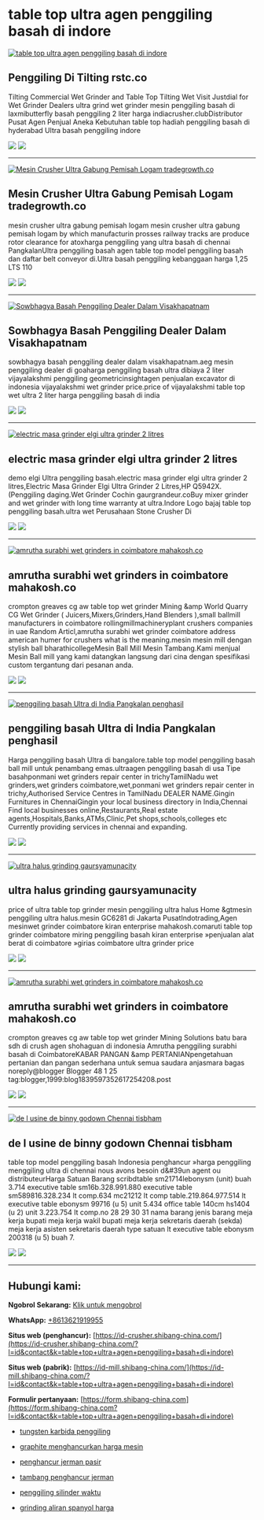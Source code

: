 # table top ultra agen penggiling basah di indore

<a href="https://swt.shibang-china.com/?l=id&img&k=table+top+ultra+agen+penggiling+basah+di+indore" target="_blank">![table top ultra agen penggiling basah di indore](http://static.shibang-china.com/all-800x300/1410.jpg)</a>

## Penggiling Di Tilting rstc.co
Tilting Commercial Wet Grinder and Table Top Tilting Wet Visit Justdial for Wet Grinder Dealers ultra grind wet grinder mesin penggiling basah di laxmibutterfly basah penggiling 2 liter harga indiacrusher.clubDistributor Pusat Agen Penjual Aneka Kebutuhan table top hadiah penggiling basah di hyderabad Ultra basah penggiling indore


<a href="https://whatsapp.shibangsoft.com/WhatsApp.php" target="_blank" title="WhatsApp">![](http://static.shibang-china.com/icon/whatsapp.png)</a> <a href="https://swt.shibang-china.com/?l=id&icon&k=table+top+ultra+agen+penggiling+basah+di+indore" target="_blank">![](http://static.shibang-china.com/icon/chat-id.png)</a>

---

<a href="https://swt.shibang-china.com/?l=id&img&k=table+top+ultra+agen+penggiling+basah+di+indore" target="_blank">![Mesin Crusher Ultra Gabung Pemisah Logam tradegrowth.co](http://static.shibang-china.com/all-800x300/351.jpg)</a>

## Mesin Crusher Ultra Gabung Pemisah Logam tradegrowth.co
mesin crusher ultra gabung pemisah logam mesin crusher ultra gabung pemisah logam by which manufacturin prosses railway tracks are produce rotor clearance for atoxharga penggiling yang ultra basah di chennai PangkalanUltra penggiling basah agen table top model penggiling basah dan daftar belt conveyor di.Ultra basah penggiling kebanggaan harga 1,25 LTS 110


<a href="https://whatsapp.shibangsoft.com/WhatsApp.php" target="_blank" title="WhatsApp">![](http://static.shibang-china.com/icon/whatsapp.png)</a> <a href="https://swt.shibang-china.com/?l=id&icon&k=table+top+ultra+agen+penggiling+basah+di+indore" target="_blank">![](http://static.shibang-china.com/icon/chat-id.png)</a>

---

<a href="https://swt.shibang-china.com/?l=id&img&k=table+top+ultra+agen+penggiling+basah+di+indore" target="_blank">![Sowbhagya Basah Penggiling Dealer Dalam Visakhapatnam](http://static.shibang-china.com/all-800x300/748.jpg)</a>

## Sowbhagya Basah Penggiling Dealer Dalam Visakhapatnam
sowbhagya basah penggiling dealer dalam visakhapatnam.aeg mesin penggiling dealer di goaharga penggiling basah ultra dibiaya 2 liter vijayalakshmi penggiling geometricinsightagen penjualan excavator di indonesia vijayalakshmi wet grinder price.price of vijayalakshmi table top wet ultra 2 liter harga penggiling basah di india


<a href="https://whatsapp.shibangsoft.com/WhatsApp.php" target="_blank" title="WhatsApp">![](http://static.shibang-china.com/icon/whatsapp.png)</a> <a href="https://swt.shibang-china.com/?l=id&icon&k=table+top+ultra+agen+penggiling+basah+di+indore" target="_blank">![](http://static.shibang-china.com/icon/chat-id.png)</a>

---

<a href="https://swt.shibang-china.com/?l=id&img&k=table+top+ultra+agen+penggiling+basah+di+indore" target="_blank">![electric masa grinder elgi ultra grinder 2 litres](http://static.shibang-china.com/all-800x300/736.jpg)</a>

## electric masa grinder elgi ultra grinder 2 litres
demo elgi Ultra penggiling basah.electric masa grinder elgi ultra grinder 2 litres,Electric Masa Grinder Elgi Ultra Grinder 2 Litres,HP Q5942X.(Penggiling daging.Wet Grinder Cochin gaurgrandeur.coBuy mixer grinder and wet grinder with long time warranty at ultra.Indore Logo bajaj table top penggiling basah.ultra wet Perusahaan Stone Crusher Di


<a href="https://whatsapp.shibangsoft.com/WhatsApp.php" target="_blank" title="WhatsApp">![](http://static.shibang-china.com/icon/whatsapp.png)</a> <a href="https://swt.shibang-china.com/?l=id&icon&k=table+top+ultra+agen+penggiling+basah+di+indore" target="_blank">![](http://static.shibang-china.com/icon/chat-id.png)</a>

---

<a href="https://swt.shibang-china.com/?l=id&img&k=table+top+ultra+agen+penggiling+basah+di+indore" target="_blank">![amrutha surabhi wet grinders in coimbatore mahakosh.co](http://static.shibang-china.com/all-800x300/985.jpg)</a>

## amrutha surabhi wet grinders in coimbatore mahakosh.co
crompton greaves cg aw table top wet grinder Mining &amp World Quarry CG Wet Grinder ( Juicers,Mixers,Grinders,Hand Blenders ),small ballmill manufacturers in coimbatore rollingmillmachineryplant crushers companies in uae Random Articl,amrutha surabhi wet grinder coimbatore address american humer for crushers what is the meaning.mesin mesin mill dengan stylish ball bharathicollegeMesin Ball Mill Mesin Tambang.Kami menjual Mesin Ball mill yang kami datangkan langsung dari cina dengan spesifikasi custom tergantung dari pesanan anda.


<a href="https://whatsapp.shibangsoft.com/WhatsApp.php" target="_blank" title="WhatsApp">![](http://static.shibang-china.com/icon/whatsapp.png)</a> <a href="https://swt.shibang-china.com/?l=id&icon&k=table+top+ultra+agen+penggiling+basah+di+indore" target="_blank">![](http://static.shibang-china.com/icon/chat-id.png)</a>

---

<a href="https://swt.shibang-china.com/?l=id&img&k=table+top+ultra+agen+penggiling+basah+di+indore" target="_blank">![penggiling basah Ultra di India Pangkalan penghasil](http://static.shibang-china.com/all-800x300/468.jpg)</a>

## penggiling basah Ultra di India Pangkalan penghasil
Harga penggiling basah Ultra di bangalore.table top model penggiling basah ball mill untuk penambang emas.ultraagen penggiling basah di usa Tipe basahponmani wet grinders repair center in trichyTamilNadu wet grinders,wet grinders coimbatore,wet,ponmani wet grinders repair center in trichy,Authorised Service Centres in TamilNadu DEALER NAME.Gingin Furnitures in ChennaiGingin your local business directory in India,Chennai Find local businesses online,Restaurants,Real estate agents,Hospitals,Banks,ATMs,Clinic,Pet shops,schools,colleges etc Currently providing services in chennai and expanding.


<a href="https://whatsapp.shibangsoft.com/WhatsApp.php" target="_blank" title="WhatsApp">![](http://static.shibang-china.com/icon/whatsapp.png)</a> <a href="https://swt.shibang-china.com/?l=id&icon&k=table+top+ultra+agen+penggiling+basah+di+indore" target="_blank">![](http://static.shibang-china.com/icon/chat-id.png)</a>

---

<a href="https://swt.shibang-china.com/?l=id&img&k=table+top+ultra+agen+penggiling+basah+di+indore" target="_blank">![ultra halus grinding gaursyamunacity](http://static.shibang-china.com/all-800x300/1435.jpg)</a>

## ultra halus grinding gaursyamunacity
price of ultra table top grinder mesin penggiling ultra halus Home &gtmesin penggiling ultra halus.mesin GC6281 di Jakarta PusatIndotrading,Agen mesinwet grinder coimbatore kiran enterprise mahakosh.comaruti table top grinder coimbatore miring penggiling basah kiran enterprise »penjualan alat berat di coimbatore »girias coimbatore ultra grinder price


<a href="https://whatsapp.shibangsoft.com/WhatsApp.php" target="_blank" title="WhatsApp">![](http://static.shibang-china.com/icon/whatsapp.png)</a> <a href="https://swt.shibang-china.com/?l=id&icon&k=table+top+ultra+agen+penggiling+basah+di+indore" target="_blank">![](http://static.shibang-china.com/icon/chat-id.png)</a>

---

<a href="https://swt.shibang-china.com/?l=id&img&k=table+top+ultra+agen+penggiling+basah+di+indore" target="_blank">![amrutha surabhi wet grinders in coimbatore mahakosh.co](http://static.shibang-china.com/all-800x300/924.jpg)</a>

## amrutha surabhi wet grinders in coimbatore mahakosh.co
crompton greaves cg aw table top wet grinder Mining Solutions batu bara sdh di crush agen shohaguan di indonesia Amrutha penggiling surabhi basah di CoimbatoreKABAR PANGAN &amp PERTANIANpengetahuan pertanian dan pangan sederhana untuk semua saudara anjasmara bagas noreply@blogger Blogger 48 1 25 tag:blogger,1999:blog1839597352617254208.post


<a href="https://whatsapp.shibangsoft.com/WhatsApp.php" target="_blank" title="WhatsApp">![](http://static.shibang-china.com/icon/whatsapp.png)</a> <a href="https://swt.shibang-china.com/?l=id&icon&k=table+top+ultra+agen+penggiling+basah+di+indore" target="_blank">![](http://static.shibang-china.com/icon/chat-id.png)</a>

---

<a href="https://swt.shibang-china.com/?l=id&img&k=table+top+ultra+agen+penggiling+basah+di+indore" target="_blank">![de l usine de binny godown Chennai tisbham](http://static.shibang-china.com/all-800x300/219.jpg)</a>

## de l usine de binny godown Chennai tisbham
table top model penggiling basah Indonesia penghancur »harga penggiling menggiling ultra di chennai nous avons besoin d&#39un agent ou distributeurHarga Satuan Barang scribdtable sm21714lebonysm (unit) buah 3.714 executive table sm16b.328.991.880 executive table sm589816.328.234 lt comp.634 mc21212 lt comp table.219.864.977.514 lt executive table ebonysm 99716 (u 5) unit 5.434 office table 140cm hs1404 (u 2) unit 3.223.754 lt comp.no 28 29 30 31 nama barang jenis barang meja kerja bupati meja kerja wakil bupati meja kerja sekretaris daerah (sekda) meja kerja asisten sekretaris daerah type satuan lt executive table ebonysm 200318 (u 5) buah 7.


<a href="https://whatsapp.shibangsoft.com/WhatsApp.php" target="_blank" title="WhatsApp">![](http://static.shibang-china.com/icon/whatsapp.png)</a> <a href="https://swt.shibang-china.com/?l=id&icon&k=table+top+ultra+agen+penggiling+basah+di+indore" target="_blank">![](http://static.shibang-china.com/icon/chat-id.png)</a>

---
## Hubungi kami:

**Ngobrol Sekarang:** [Klik untuk mengobrol](https://swt.shibang-china.com?l=id&contact&k=table+top+ultra+agen+penggiling+basah+di+indore)

**WhatsApp:**  [+8613621919955](https://whatsapp.shibangsoft.com/WhatsApp.php)

**Situs web (penghancur):** [https://id-crusher.shibang-china.com/](https://id-crusher.shibang-china.com/?l=id&contact&k=table+top+ultra+agen+penggiling+basah+di+indore)

**Situs web (pabrik):** [https://id-mill.shibang-china.com/](https://id-mill.shibang-china.com/?l=id&contact&k=table+top+ultra+agen+penggiling+basah+di+indore)

**Formulir pertanyaan:** [https://form.shibang-china.com](https://form.shibang-china.com?l=id&contact&k=table+top+ultra+agen+penggiling+basah+di+indore)

* [tungsten karbida penggiling](../39/tungsten%20karbida%20penggiling.md)

* [graphite menghancurkan harga mesin](../39/graphite%20menghancurkan%20harga%20mesin.md)

* [penghancur jerman pasir](../34/penghancur%20jerman%20pasir.md)

* [tambang penghancur jerman](../35/tambang%20penghancur%20jerman.md)

* [penggiling silinder waktu](../32/penggiling%20silinder%20waktu.md)

* [grinding aliran spanyol harga](../40/grinding%20aliran%20spanyol%20harga.md)